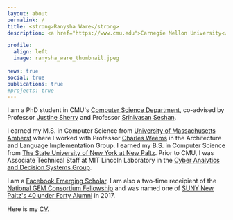 ```yaml
---
layout: about
permalink: /
title: <strong>Ranysha Ware</strong> 
description: <a href="https://www.cmu.edu">Carnegie Mellon University</a>. Studying the Internet, a series of tubes.

profile:
  align: left
  image: ranysha_ware_thumbnail.jpeg 
  
news: true
social: true
publications: true
#projects: true
---
```


I am a PhD student in CMU's [Computer Science Department](https://www.csd.cs.cmu.edu/), co-advised by Professor [Justine Sherry](http://justinesherry.com) and Professor [Srinivasan Seshan](https://www.cs.cmu.edu/~srini/).

I earned my M.S. in Computer Science from [University of Massachusetts Amherst](https://cs.umass.edu) where I worked with Professor [Charles Weems](http://www.cics.umass.edu/~weems/) in the Architecture and Language Implementation Group. I earned my B.S. in Computer Science from [The State University of New York at New Paltz](https://www.newpaltz.edu/compsci/). Prior to CMU, I was Associate Technical Staff at MIT Lincoln Laboratory in the [Cyber Analytics and Decision Systems Group](https://www.ll.mit.edu/r-d/cyber-security-and-information-sciences/cyber-analytics-and-decision-systems).

I am a [Facebook Emerging Scholar](https://research.fb.com/programs/emerging-scholars/). I am also a two-time receipient of the [National GEM Consortium Fellowship](http://www.gemfellowship.org/) and was named one of [SUNY New Paltz's 40 under Forty Alumni](http://www.newpaltz.edu/alumni/40underforty/) in 2017.

Here is my [CV](https://www.cs.cmu.edu/~rware/assets/pdf/ranysha-ware-cv.pdf).